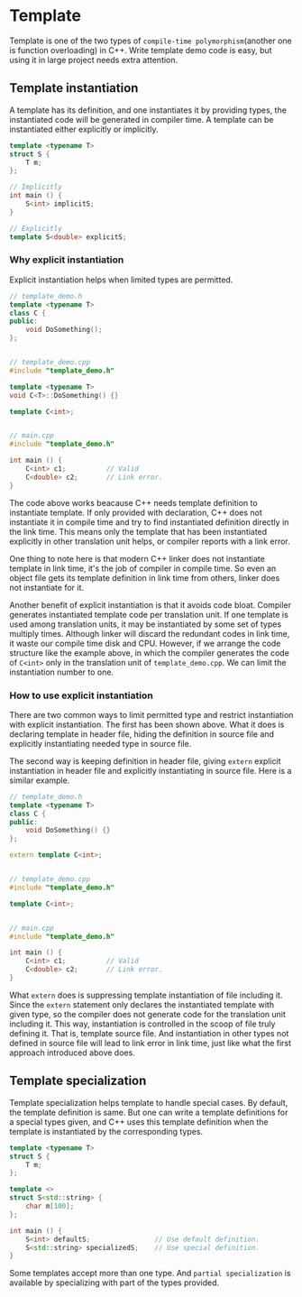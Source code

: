 # Template

Template is one of the two types of `compile-time polymorphism`(another one is
function overloading) in C++. Write template demo code is easy, but using it in
large project needs extra attention.

## Template instantiation

A template has its definition, and one instantiates it by providing types, the
instantiated code will be generated in compiler time. A template can be
instantiated either explicitly or implicitly.

``` C++
template <typename T>
struct S {
    T m;
};

// Implicitly
int main () {
    S<int> implicitS;
}

// Explicitly
template S<double> explicitS;
```

### Why explicit instantiation

Explicit instantiation helps when limited types are permitted.

``` C++
// template_demo.h
template <typename T>
class C {
public:
    void DoSomething();
};


// template_demo.cpp
#include "template_demo.h"

template <typename T>
void C<T>::DoSomething() {}

template C<int>;


// main.cpp
#include "template_demo.h"

int main () {
    C<int> c1;          // Valid
    C<double> c2;       // Link error.
}
```

The code above works beacause C++ needs template definition to instantiate
template. If only provided with declaration, C++ does not instantiate it in
compile time and try to find instantiated definition directly in the link time.
This means only the template that has been instantiated explicitly in other
translation unit helps, or compiler reports with a link error.

One thing to note here is that modern C++ linker does not instantiate template
in link time, it's the job of compiler in compile time. So even an object file
gets its template definition in link time from others, linker does not
instantiate for it.

Another benefit of explicit instantiation is that it avoids code bloat.
Compiler generates instantiated template code per translation unit. If one
template is used among translation units, it may be instantiated by some set of
types multiply times.  Although linker will discard the redundant codes in link time,
it waste our compile time disk and CPU.  However, if we arrange the code
structure like the example above, in which the compiler generates the code of
`C<int>` only in the translation unit of `template_demo.cpp`. We can limit the
instantiation number to one.

### How to use explicit instantiation

There are two common ways to limit permitted type and restrict instantiation
with explicit instantiation. The first has been shown above. What it does is
declaring template in header file, hiding the definition in source file and
explicitly instantiating needed type in source file.

The second way is keeping definition in header file, giving `extern` explicit
instantiation in header file and explicitly instantiating in source file. Here
is a similar example.

``` C++
// template_demo.h
template <typename T>
class C {
public:
    void DoSomething() {}
};

extern template C<int>;


// template_demo.cpp
#include "template_demo.h"

template C<int>;


// main.cpp
#include "template_demo.h"

int main () {
    C<int> c1;          // Valid
    C<double> c2;       // Link error.
}
```

What `extern` does is suppressing template instantiation of file including it.
Since the `extern` statement only declares the instantiated template with given
type, so the compiler does not generate code for the translation unit including
it.  This way, instantiation is controlled in the scoop of file truly defining
it. That is, template source file.  And instantiation in other types not
defined in source file will lead to link error in link time, just like what the
first approach introduced above does.

## Template specialization

Template specialization helps template to handle special cases. By default, the
template definition is same. But one can write a template definitions for a
special types given, and C++ uses this template definition when the template is
instantiated by the corresponding types.

``` C++
template <typename T>
struct S {
    T m;
};

template <>
struct S<std::string> {
    char m[100];
};

int main () {
    S<int> defaultS;                // Use default definition.
    S<std::string> specializedS;    // Use special definition.
}
```

Some templates accept more than one type. And `partial specialization` is
available by specializing with part of the types provided.
